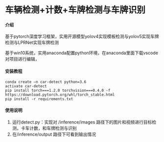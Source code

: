 # 车辆检测+计数+车牌检测与车牌识别
#### 介绍
基于pytorch深度学习框架，实用开源模型yolov4实现模板检测与yolov5实现车牌检测与LPRNet实现车牌检测

基于win10系统，实用anaconda配置python环境，在anaconda里面下载vscode对项目进行编辑，

#### 安装教程

```
conda create –n car-detect python=3.6
activate car-detect
pip install torch===1.2.0 torchvision===0.4.0 -f https://download.pytorch.org/whl/torch_stable.html
pip install -r requirements.txt
```



#### 使用说明

1.  运行detect.py：实现对 /inference/images 路径下的图片和视频进行目标检测，卡车计数，和车牌检测与识别
2.  在/inference/output 路径下可看到输出情况